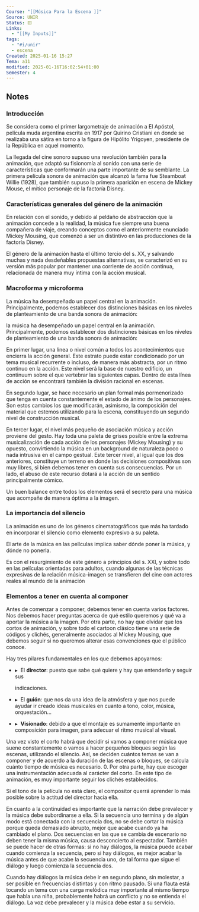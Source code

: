 ```yaml
---
Course: "[[Música Para la Escena ]]"
Source: UNIR
Status: 🟨
Links:
  - "[[My Inputs]]"
tags:
  - "#i/unir"
  - escena
Created: 2025-01-16 15:27
Tema: a11
modified: 2025-01-16T16:02:54+01:00
Semester: 4
---
```

## Notes

### Introducción

Se considera como el primer largometraje de animación a El Apóstol, película muda argentina escrita en 1917 por Quirino Cristiani en donde se realizaba una sátira en torno a la figura de Hipólito Yrigoyen, presidente de la República en aquel momento.

La llegada del cine sonoro supuso una revolución también para la animación, que adaptó su fisionomía al sonido con una serie de características que conformarán una parte importante de su semblante. La primera película sonora de animación que alcanzó la fama fue Steamboat Willie (1928), que también supuso la primera aparición en escena de Mickey Mouse, el mítico personaje de la factoría Disney.

### Características generales del género de la animación

En relación con el sonido, y debido al peldaño de abstracción que la animación concede a la realidad, la música fue siempre una buena compañera de viaje, creando conceptos como el anteriormente enunciado Mickey Mousing, que comenzó a ser un distintivo en las producciones de la factoría Disney.

El género de la animación hasta el último tercio del s. XX, y salvando muchas y nada desdeñables propuestas alternativas, se caracterizó en su versión más popular por mantener una corriente de acción continua, relacionada de manera muy íntima con la acción musical.

### Macroforma y microforma

La música ha desempeñado un papel central en la animación. Principalmente, podemos establecer dos distinciones básicas en los niveles de planteamiento de una banda sonora de animación:

la música ha desempeñado un papel central en la animación. Principalmente, podemos establecer dos distinciones básicas en los niveles de planteamiento de una banda sonora de animación:

En primer lugar, una línea o nivel común a todos los acontecimientos que encierra la acción general. Este estrato puede estar condicionado por un tema musical recurrente o incluso, de manera más abstracta, por un ritmo continuo en la acción. Este nivel será la base de nuestro edificio, un continuum sobre el que vertebrar las siguientes capas. Dentro de esta línea de acción se encontrará también la división racional en escenas.

En segundo lugar, se hace necesario un plan formal más pormenorizado que tenga en cuenta constantemente el estado de ánimo de los personajes. Son estos cambios los que modificarán, asimismo, la composición del material que estemos utilizando para la escena, constituyendo un segundo nivel de construcción musical.

En tercer lugar, el nivel más pequeño de asociación música y acción proviene del gesto. Hay toda una paleta de grises posible entre la extrema musicalización de cada acción de los personajes (Mickey Mousing) y su opuesto, convirtiendo la música en un background de naturaleza poco o nada intrusiva en el campo gestual. Este tercer nivel, al igual que los dos anteriores, constituye un terreno en donde las decisiones compositivas son muy libres, si bien debemos tener en cuenta sus consecuencias. Por un lado, el abuso de este recurso dotará a la acción de un sentido principalmente cómico.

Un buen balance entre todos los elementos será el secreto para una música que acompañe de manera óptima a la imagen.

### La importancia del silencio

La animación es uno de los géneros cinematográficos que más ha tardado en incorporar el silencio como elemento expresivo a su paleta.

El arte de la música en las películas implica saber dónde poner la música, y dónde no ponerla. 

Es con el resurgimiento de este género a principios del s. XXI, y sobre todo en las películas orientadas para adultos, cuando algunas de las técnicas expresivas de la relación música-imagen se transfieren del cine con actores reales al mundo de la animación

### Elementos a tener en cuenta al componer

Antes de comenzar a componer, debemos tener en cuenta varios factores. Nos debemos hacer preguntas acerca de qué estilo queremos y qué va a aportar la música a la imagen. Por otra parte, no hay que olvidar que los cortos de animación, y sobre todo el cartoon clásico tiene una serie de códigos y clichés, generalmente asociados al Mickey Mousing, que debemos seguir si no queremos alterar esas convenciones que el público conoce.

Hay tres pilares fundamentales en los que debemos apoyarnos:

- ▸  El **director**: puesto que sabe qué quiere y hay que entenderlo y seguir sus
    
    indicaciones.
    
- ▸  El **guión**: que nos da una idea de la atmósfera y que nos puede ayudar ir creado ideas musicales en cuanto a tono, color, música, orquestación...
    
- ▸  **Visionado**: debido a que el montaje es sumamente importante en composición para imagen, para adecuar el ritmo musical al visual.

Una vez visto el corto habrá que decidir si vamos a componer música que suene constantemente o vamos a hacer pequeños bloques según las escenas, utilizando el silencio. Así, se deciden cuántos temas se van a componer y de acuerdo a la duración de las escenas o bloques, se calcula cuánto tiempo de música es necesario. 0. Por otra parte, hay que escoger una instrumentación adecuada al carácter del corto. En este tipo de animación, es muy importante seguir los clichés establecidos.

Si el tono de la película no está claro, el compositor querrá aprender lo más posible sobre la actitud del director hacia ella.

En cuanto a la continuidad es importante que la narración debe prevalecer y la música debe subordinarse a ella. Si la secuencia uno termina y de algún modo está conectada con la secuencia dos, no se debe cortar la música porque queda demasiado abrupto, mejor que acabe cuando ya ha cambiado el plano. Dos secuencias en las que se cambia de escenario no deben tener la misma música, causa desconcierto al espectador. También se puede hacer de otras formas: si no hay diálogos, la música puede acabar cuando comienza la secuencia, pero si hay diálogos, es mejor acabar la música antes de que acabe la secuencia uno, de tal forma que sigue el diálogo y luego comienza la secuencia dos.

Cuando hay diálogos la música debe ir en segundo plano, sin molestar, a ser posible en frecuencias distintas y con ritmo pausado. Si una flauta está tocando un tema con una carga melódica muy importante al mismo tiempo que habla una niña, probablemente habrá un conflicto y no se entienda el diálogo. La voz debe prevalecer y la música debe estar a su servicio.
















